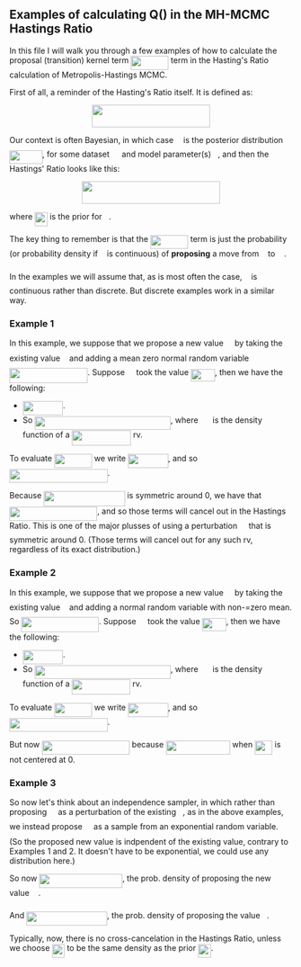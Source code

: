 ##  Examples of calculating Q() in the MH-MCMC Hastings Ratio

In this file I will walk you through a few examples of how to calculate the proposal 
(transition) kernel term <img src="/tex/8e195e1865fe4a5007982ccd72eee6ec.svg?invert_in_darkmode&sanitize=true" align=middle width=67.24305059999999pt height=24.7161288pt/> term in the Hasting's Ratio calculation 
of Metropolis-Hastings MCMC.

First of all, a reminder of the Hasting's Ratio itself. It is defined as:

<p align="center"><img src="/tex/d2e92a75a91fca2682fc3b9a3114cc7f.svg?invert_in_darkmode&sanitize=true" align=middle width=210.85072799999998pt height=39.452455349999994pt/></p>


Our context is often Bayesian, in which case <img src="/tex/190083ef7a1625fbc75f243cffb9c96d.svg?invert_in_darkmode&sanitize=true" align=middle width=9.81741584999999pt height=22.831056599999986pt/> is the posterior distribution <img src="/tex/f0774b86c352937adf9ce71d16a3fe70.svg?invert_in_darkmode&sanitize=true" align=middle width=58.54102649999999pt height=24.65753399999998pt/>, 
for some dataset <img src="/tex/78ec2b7008296ce0561cf83393cb746d.svg?invert_in_darkmode&sanitize=true" align=middle width=14.06623184999999pt height=22.465723500000017pt/> and model parameter(s) <img src="/tex/27e556cf3caa0673ac49a8f0de3c73ca.svg?invert_in_darkmode&sanitize=true" align=middle width=8.17352744999999pt height=22.831056599999986pt/>, and then the Hastings' Ratio looks like this:

<p align="center"><img src="/tex/c1dbe30ca6e2f2de317aa6b8ebf255b8.svg?invert_in_darkmode&sanitize=true" align=middle width=246.38164319999996pt height=39.452455349999994pt/></p>

where <img src="/tex/43c162e821c87ec6b7eec394a26d7c3a.svg?invert_in_darkmode&sanitize=true" align=middle width=22.74552059999999pt height=24.65753399999998pt/> is the prior for <img src="/tex/27e556cf3caa0673ac49a8f0de3c73ca.svg?invert_in_darkmode&sanitize=true" align=middle width=8.17352744999999pt height=22.831056599999986pt/>.

The key thing to remember is that the <img src="/tex/8e195e1865fe4a5007982ccd72eee6ec.svg?invert_in_darkmode&sanitize=true" align=middle width=67.24305059999999pt height=24.7161288pt/> term is just the probability (or probability density 
if <img src="/tex/27e556cf3caa0673ac49a8f0de3c73ca.svg?invert_in_darkmode&sanitize=true" align=middle width=8.17352744999999pt height=22.831056599999986pt/> is continuous) of **proposing** a move from <img src="/tex/27e556cf3caa0673ac49a8f0de3c73ca.svg?invert_in_darkmode&sanitize=true" align=middle width=8.17352744999999pt height=22.831056599999986pt/> to <img src="/tex/a0636197f9b37d9928c1c149816cd7dc.svg?invert_in_darkmode&sanitize=true" align=middle width=11.96348834999999pt height=24.7161288pt/>.

In the examples we will assume that, as is most often the case, <img src="/tex/27e556cf3caa0673ac49a8f0de3c73ca.svg?invert_in_darkmode&sanitize=true" align=middle width=8.17352744999999pt height=22.831056599999986pt/> is continuous rather than discrete. 
But discrete examples work in a similar way.

### Example 1

In this example, we suppose that we propose a new value <img src="/tex/a0636197f9b37d9928c1c149816cd7dc.svg?invert_in_darkmode&sanitize=true" align=middle width=11.96348834999999pt height=24.7161288pt/> by taking the existing value <img src="/tex/27e556cf3caa0673ac49a8f0de3c73ca.svg?invert_in_darkmode&sanitize=true" align=middle width=8.17352744999999pt height=22.831056599999986pt/> and 
adding a mean zero normal random variable <img src="/tex/c391001ca31b3fde947ba9abd4109bd6.svg?invert_in_darkmode&sanitize=true" align=middle width=139.17434025pt height=26.76175259999998pt/>. Suppose <img src="/tex/5b51bd2e6f329245d425b8002d7cf942.svg?invert_in_darkmode&sanitize=true" align=middle width=12.397274999999992pt height=22.465723500000017pt/> took the value <img src="/tex/353888786ef372f75f3370e6a64b2368.svg?invert_in_darkmode&sanitize=true" align=middle width=42.682521749999985pt height=22.465723500000017pt/>, then we have
the following:
* <img src="/tex/7131b79880fe71065a84aef82f306c3f.svg?invert_in_darkmode&sanitize=true" align=middle width=71.33537234999999pt height=24.7161288pt/>.
* So <img src="/tex/8f29e856418a16aa01e1fdedc9d7a411.svg?invert_in_darkmode&sanitize=true" align=middle width=241.95381044999996pt height=24.7161288pt/>, where <img src="/tex/b89e5521fa987718839126c48f68f4b8.svg?invert_in_darkmode&sanitize=true" align=middle width=17.810563649999988pt height=22.831056599999986pt/> is the density function of a <img src="/tex/e5d47276651d497557d57fd0361322bd.svg?invert_in_darkmode&sanitize=true" align=middle width=104.85944204999998pt height=26.76175259999998pt/> rv.

To evaluate <img src="/tex/04efca0a1314e6cb94a0c00ce831ab39.svg?invert_in_darkmode&sanitize=true" align=middle width=67.24305059999999pt height=24.7161288pt/> we write <img src="/tex/9cd443bcae4fe715be6503ee1cfb82be.svg?invert_in_darkmode&sanitize=true" align=middle width=71.33537234999999pt height=24.7161288pt/>, and so <img src="/tex/7fb4d2a3fb96dd72a84b2326def7678e.svg?invert_in_darkmode&sanitize=true" align=middle width=174.80231339999997pt height=24.7161288pt/>.

Because <img src="/tex/934de97542301722bf3747775d62ed2e.svg?invert_in_darkmode&sanitize=true" align=middle width=144.653784pt height=26.76175259999998pt/> is symmetric around 0, we have that <img src="/tex/19091f2315c9e70e69bcdf56a884d7cc.svg?invert_in_darkmode&sanitize=true" align=middle width=156.403731pt height=24.7161288pt/>, 
and so those terms will cancel out in the Hastings Ratio. This is one of the major plusses of using a perturbation <img src="/tex/5b51bd2e6f329245d425b8002d7cf942.svg?invert_in_darkmode&sanitize=true" align=middle width=12.397274999999992pt height=22.465723500000017pt/> 
that is symmetric around 0. (Those terms will cancel out for any such rv, regardless of its exact distribution.)

### Example 2

In this example, we suppose that we propose a new value <img src="/tex/a0636197f9b37d9928c1c149816cd7dc.svg?invert_in_darkmode&sanitize=true" align=middle width=11.96348834999999pt height=24.7161288pt/> by taking the existing value <img src="/tex/27e556cf3caa0673ac49a8f0de3c73ca.svg?invert_in_darkmode&sanitize=true" align=middle width=8.17352744999999pt height=22.831056599999986pt/> and 
adding a normal random variable with non-=zero mean. So <img src="/tex/95b03635a16ea4f41ed7bdfa1054f8ff.svg?invert_in_darkmode&sanitize=true" align=middle width=138.06893594999997pt height=26.76175259999998pt/>. Suppose <img src="/tex/5b51bd2e6f329245d425b8002d7cf942.svg?invert_in_darkmode&sanitize=true" align=middle width=12.397274999999992pt height=22.465723500000017pt/> took the value <img src="/tex/353888786ef372f75f3370e6a64b2368.svg?invert_in_darkmode&sanitize=true" align=middle width=42.682521749999985pt height=22.465723500000017pt/>, 
then we have the following:

* <img src="/tex/7131b79880fe71065a84aef82f306c3f.svg?invert_in_darkmode&sanitize=true" align=middle width=71.33537234999999pt height=24.7161288pt/>.
* So <img src="/tex/8f29e856418a16aa01e1fdedc9d7a411.svg?invert_in_darkmode&sanitize=true" align=middle width=241.95381044999996pt height=24.7161288pt/>, where <img src="/tex/b89e5521fa987718839126c48f68f4b8.svg?invert_in_darkmode&sanitize=true" align=middle width=17.810563649999988pt height=22.831056599999986pt/> is the density function of a <img src="/tex/b1eedd1da817a307f8bac51da16026dd.svg?invert_in_darkmode&sanitize=true" align=middle width=103.75403609999998pt height=26.76175259999998pt/> rv.

To evaluate <img src="/tex/04efca0a1314e6cb94a0c00ce831ab39.svg?invert_in_darkmode&sanitize=true" align=middle width=67.24305059999999pt height=24.7161288pt/> we write <img src="/tex/9cd443bcae4fe715be6503ee1cfb82be.svg?invert_in_darkmode&sanitize=true" align=middle width=71.33537234999999pt height=24.7161288pt/>, and so <img src="/tex/7fb4d2a3fb96dd72a84b2326def7678e.svg?invert_in_darkmode&sanitize=true" align=middle width=174.80231339999997pt height=24.7161288pt/>.

But now <img src="/tex/3da7638af3d1bc9960133de1cf0d478a.svg?invert_in_darkmode&sanitize=true" align=middle width=156.403731pt height=24.7161288pt/> because <img src="/tex/c2560a57f0f6ff735dc084abdb249a3e.svg?invert_in_darkmode&sanitize=true" align=middle width=114.27409125pt height=24.65753399999998pt/> when <img src="/tex/f050a9b21715c852da6ac528efe4bd6d.svg?invert_in_darkmode&sanitize=true" align=middle width=31.417894199999992pt height=24.65753399999998pt/> is not centered at 0.

### Example 3

So now let's think about an independence sampler, in which rather than proposing <img src="/tex/a0636197f9b37d9928c1c149816cd7dc.svg?invert_in_darkmode&sanitize=true" align=middle width=11.96348834999999pt height=24.7161288pt/> as a perturbation of the existing <img src="/tex/27e556cf3caa0673ac49a8f0de3c73ca.svg?invert_in_darkmode&sanitize=true" align=middle width=8.17352744999999pt height=22.831056599999986pt/>, as in the above examples, we instead propose <img src="/tex/a0636197f9b37d9928c1c149816cd7dc.svg?invert_in_darkmode&sanitize=true" align=middle width=11.96348834999999pt height=24.7161288pt/> as a sample from an exponential random variable. (So the proposed new value is indpendent of the existing value, contrary to Examples 1 and 2. It doesn't have to be exponential, we could use any distribution here.)

So now <img src="/tex/ee57210172833d23e1f90ef442b02096.svg?invert_in_darkmode&sanitize=true" align=middle width=148.0192593pt height=24.7161288pt/>, the prob. density of proposing the new value <img src="/tex/a0636197f9b37d9928c1c149816cd7dc.svg?invert_in_darkmode&sanitize=true" align=middle width=11.96348834999999pt height=24.7161288pt/>.

And <img src="/tex/b9128b16b27a786bf1627827a6fc20cc.svg?invert_in_darkmode&sanitize=true" align=middle width=143.40738555pt height=24.7161288pt/>, the prob. density of proposing the value <img src="/tex/27e556cf3caa0673ac49a8f0de3c73ca.svg?invert_in_darkmode&sanitize=true" align=middle width=8.17352744999999pt height=22.831056599999986pt/>.

Typically, now, there is no cross-cancelation in the Hastings Ratio, unless we choose <img src="/tex/5f954f0890e759b145da7cc998a0b4a0.svg?invert_in_darkmode&sanitize=true" align=middle width=22.602846749999987pt height=24.65753399999998pt/> to be the same density as the prior <img src="/tex/43c162e821c87ec6b7eec394a26d7c3a.svg?invert_in_darkmode&sanitize=true" align=middle width=22.74552059999999pt height=24.65753399999998pt/>.



